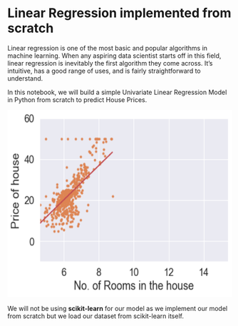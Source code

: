 # Linear Regression implemented from scratch


Linear regression is one of the most basic and popular algorithms in machine learning. When any aspiring data scientist starts off in this field, linear regression is inevitably the first algorithm they come across. It’s intuitive, has a good range of uses, and is fairly straightforward to understand.


In this notebook, we will build a simple Univariate Linear Regression Model in Python from scratch to predict House Prices.

<img src="Linear_regression.png" height="420" width="840">

We will not be using **scikit-learn** for our model as we implement our model from scratch but we load our dataset from scikit-learn itself.